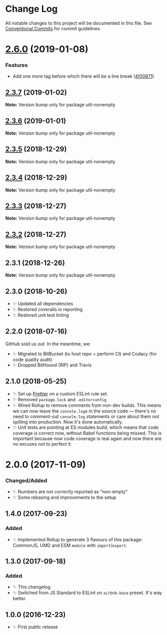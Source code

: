 # Change Log

All notable changes to this project will be documented in this file.
See [Conventional Commits](https://conventionalcommits.org) for commit guidelines.

# [2.6.0](https://bitbucket.org/codsen/codsen/src/master/packages/util-nonempty/compare/util-nonempty@2.3.7...util-nonempty@2.6.0) (2019-01-08)


### Features

* Add one more tag before which there will be a line break ([4f00871](https://bitbucket.org/codsen/codsen/src/master/packages/util-nonempty/commits/4f00871))





## [2.3.7](https://bitbucket.org/codsen/codsen/src/master/packages/util-nonempty/compare/util-nonempty@2.3.6...util-nonempty@2.3.7) (2019-01-02)

**Note:** Version bump only for package util-nonempty

## [2.3.6](https://bitbucket.org/codsen/codsen/src/master/packages/util-nonempty/compare/util-nonempty@2.3.5...util-nonempty@2.3.6) (2019-01-01)

**Note:** Version bump only for package util-nonempty

## [2.3.5](https://bitbucket.org/codsen/codsen/src/master/packages/util-nonempty/compare/util-nonempty@2.3.4...util-nonempty@2.3.5) (2018-12-29)

**Note:** Version bump only for package util-nonempty

## [2.3.4](https://bitbucket.org/codsen/codsen/src/master/packages/util-nonempty/compare/util-nonempty@2.3.3...util-nonempty@2.3.4) (2018-12-29)

**Note:** Version bump only for package util-nonempty

## [2.3.3](https://bitbucket.org/codsen/codsen/src/master/packages/util-nonempty/compare/util-nonempty@2.3.2...util-nonempty@2.3.3) (2018-12-27)

**Note:** Version bump only for package util-nonempty

## [2.3.2](https://bitbucket.org/codsen/codsen/src/master/packages/util-nonempty/compare/util-nonempty@2.3.1...util-nonempty@2.3.2) (2018-12-27)

**Note:** Version bump only for package util-nonempty

## 2.3.1 (2018-12-26)

**Note:** Version bump only for package util-nonempty

## 2.3.0 (2018-10-26)

- ✨ Updated all dependencies
- ✨ Restored coveralls.io reporting
- ✨ Restored unit test linting

## 2.2.0 (2018-07-16)

GitHub sold us out. In the meantime, we:

- ✨ Migrated to BitBucket (to host repo + perform CI) and Codacy (for code quality audit)
- ✨ Dropped BitHound (RIP) and Travis

## 2.1.0 (2018-05-25)

- ✨ Set up [Prettier](https://prettier.io) on a custom ESLint rule set.
- ✨ Removed `package.lock` and `.editorconfig`
- ✨ Wired Rollup to remove comments from non-dev builds. This means we can now leave the `console.log`s in the source code — there's no need to comment-out `console.log` statements or care about them not spilling into production. Now it's done automatically.
- ✨ Unit tests are pointing at ES modules build, which means that code coverage is correct now, without Babel functions being missed. This is important because now code coverage is real again and now there are no excuses not to perfect it.

# 2.0.0 (2017-11-09)

### Changed/Added

- ✨ Numbers are not correctly reported as "non-empty"
- ✨ Some rebasing and improvements to the setup

## 1.4.0 (2017-09-23)

### Added

- ✨ Implemented Rollup to generate 3 flavours of this package: CommonJS, UMD and ESM `module` with `import`/`export`.

## 1.3.0 (2017-09-18)

### Added

- ✨ This changelog.
- ✨ Switched from JS Standard to ESLint on `airbnb-base` preset. It's way better.

## 1.0.0 (2016-12-23)

- ✨ First public release
